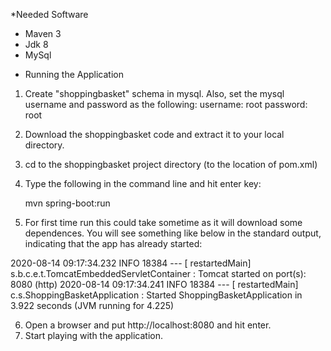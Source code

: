 *Needed Software

- Maven 3
- Jdk 8
- MySql

* Running the Application

1. Create "shoppingbasket" schema in mysql. Also, set the mysql username and password as the following:
       username: root
       password: root
2. Download the shoppingbasket code and extract it to your local directory.

3. cd to the shoppingbasket project directory (to the location of pom.xml)
4. Type the following in the command line and hit enter key: 
  
   mvn spring-boot:run

5. For first time run this could take sometime as it will download some dependences. You will see something like below in the standard output, indicating that the app has already started:

2020-08-14 09:17:34.232  INFO 18384 --- [  restartedMain] s.b.c.e.t.TomcatEmbeddedServletContainer : Tomcat started on port(s): 8080 (http)
2020-08-14 09:17:34.241  INFO 18384 --- [  restartedMain] c.s.ShoppingBasketApplication            : Started ShoppingBasketApplication in 3.922 seconds (JVM running for 4.225)


6. Open a browser and put http://localhost:8080 and hit enter.
7. Start playing with the application.
